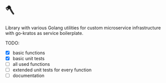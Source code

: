 # 🪓

Library with various Golang utilities for custom microservice infrastructure with go-kratos as service boilerplate.

TODO:

- [x] basic functions
- [x] basic unit tests
- [ ] all used functions
- [ ] extended unit tests for every function
- [ ] documentation
